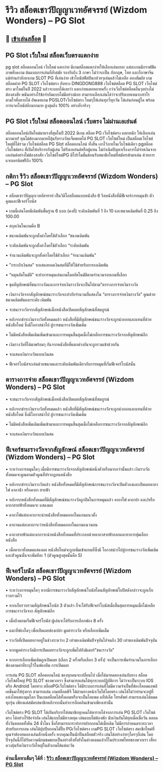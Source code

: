 # รีวิว สล็อตเชาว์ปัญญาเวทอัศจรรย์ (Wizdom Wonders) – PG Slot

## 🎰 [เข้าเล่นสล็อต](https://bit.ly/3ryTLaH) 🎰

## PG Slot เว็บใหม่ สล็อตเว็บตรงแตกง่าย
pg slot สล็อตออนไลน์ เว็บใหม่ แตกง่าย มีเกมสล็อตแตกง่ายให้เลือกเล่นเยอะ แต่ละเกมมีกราฟฟิคภาพที่งดงาม ต้นแบบการเล่นที่ล้ำสมัย รองรับถึง 3 ภาษา ไม่ว่าจะเป็น อักกฤษ, ไทย และก็ภาษาจีน แม้ท่านกำลังหาเกม SLOT PG ที่เล่นง่าย เข้าโบนัสฟีสปินกล้วยๆเล่นแล้วไม่เกลือ ลองสัมผัส เกมสล็อตค่าย PG SLOT เว็บไซต์ตรง กับทาง DINGDONG888 เว็บไซต์สล็อต PG SLOT เว็บไซต์ตรง มาใหม่ในปี 2022 แล้วจะบอกได้เลยว่า แตกง่ายแตกหลายครั้ง กว่าเว็บไซต์สล็อตอื่นๆอย่างไม่ต้องสงสัย พนันอย่างไร้ข้อจำกัดแบบไม่มีอย่างน้อย สามารถเลือกเล่นได้ว่าจะปรับเบทเหมาะเท่าไร ตามใจที่อยากได้ อัพเดทเกม PGSLOTเว็บไซต์ตรง ใหม่ๆให้เล่นทุกวี่ทุกวัน ได้เล่นก่อนผู้ใด พร้อมการแจกโบนัสอีกมากมาย สูงสุดถึง 100% อย่างยิ่งจริงๆ

## PG Slot เว็บใหม่ สล็อตออนไลน์ เว็บตรง ไม่ผ่านเอเย่นต์
สล็อตออนไลน์เปิดใหม่มาแรงที่สุดในปี 2022 มีเกม สล็อต PG เว็บไซต์ตรง แตกหนัก ให้เลือกเล่นมากมาย! ทุนไม่ต้องมากมายก็ลุ้นรับรางวัลแจ็คพอตได้ PG SLOT เว็บไซต์ใหม่ เป็นสล็อตเว็บไซต์ใหญ่ที่ได้รวม เว็บไซต์สล็อต PG Slot สล็อตออนไลน์ ทั้งสิ้น เอาไว้ภายในเว็บไซต์เดียว pgสล็อตเว็บไซต์ตรง ที่เปิดให้บริการกับผู้เล่น ไม่รับเอเย่นต์หรือผู้แทน ไม่กำเนิดปัญหาเรื่องการไม่จ่ายเงินจากเอเย่นต์อย่างไม่ต้องสงสัย เว็บไซต์ใหม่PG มีโปรโมชั่นต้อนรับสมาชิกใหม่ที่สมัครเข้ามาเล่น ด้วยการแจกเครดิตฟรีถึง 100%

## กติกา รีวิว สล็อตเชาว์ปัญญาเวทอัศจรรย์ (Wizdom Wonders) – PG Slot

• สล็อตเซาว์ปัญญาเวทอัศจรรย์ เป็นวิดีโอสล็อตแบบหนังสือ 6 รีลหนังสือที่มีฟีเจอร์การหมุนซ้ํา ตัวคูณและฟีเจอร์โบนัส

• เกมนี้เล่นโดยมีเดิมพันพื้นฐาน 6 แบบ (คงที่) ระดับเดิมพันที่ 1 ถึง 10 และขนาดเดิมพันที่ 0.25 ถึง 100.00

• สกุลเงินในเกมคือ B

• ขนาดเดิมพันจะถูกตั้งค่าโดยใช้ตัวเลือก “ขนาดเดิมพัน

• ระดับเดิมพันจะถูกตั้งค่าโดยใช้ตัวเลือก “ระดับเดิมพัน

• จํานวนเดิมพันจะถูกตั้งค่าโดยใช้ตัวเลือก “จํานวนเดิมพัน”

• ”กระเป๋าเงินสด” จะแสดงยอดเงินสดที่มีให้ใช้สําหรับการลงเดิมพัน

• “หมุนอัตโนมัติ” จะทําการหมุนเล่นเกมโดยอัตโนมัติตามจํานวนรอบเกมที่เลือก

• ชุดสัญลักษณ์ที่ชนะรางวัลและการจ่ายเงินรางวัลจะเป็นไปตาม“ตารางการจ่ายเงินรางวัล

• เงินรางวัลจากสัญลักษณ์ชนะรางวัลจะเท่ากับจํานวนที่แสดงใน “ตารางการจ่ายเงินรางวัล” คูณด้วยขนาดเดิมพันและระดับ เดิมพัน

• จะชนะรางวัลจากสัญลักษณ์เมื่อหนังสือเปิดเผยสัญลักษณ์ที่สมบูรณ์

• หลังจากชําระเงินรางวัลทั้งหมดแล้ว หนังสือที่มีสัญลักษณ์ชนะรางวัลจะถูกนําออกและแทนที่ด้วยหนังสือใหม่ ซึ่งมีโอกาสนําไป สู่การชนะรางวัลเพิ่มเติม

• ไม่มีหนังสือเพิ่มเติมเพิ่มเข้ามาและการหมุนสิ้นสุดเมื่อไม่เหลือการชนะรางวัลจากสัญลักษณ์อีก

• เงินรางวัลที่ได้มาพร้อมๆ กันจากหนังสือที่แตกต่างกันจะถูกรวมเข้าด้วยกัน

• จะแสดงเงินรางวัลแบบเงินสด

• ฟีเจอร์โบนัสจะเล่นด้วยขนาดและระดับเดิมพันเดียวกับการหมุนที่เริ่มฟีเจอร์โบนัสนั้น

## ตารางการจ่าย สล็อตเชาว์ปัญญาเวทอัศจรรย์ (Wizdom Wonders) – PG Slot

• จะชนะรางวัลจากสัญลักษณ์เมื่อหนังสือเปิดเผยสัญลักษณ์ที่สมบูรณ์

• หลังจากชําระเงินรางวัลทั้งหมดแล้ว หนังสือที่มีสัญลักษณ์ชนะรางวัลจะถูกนําออกและแทนที่ด้วยหนังสือใหม่ ซึ่งมีโอกาสนําไป สู่การชนะรางวัลเพิ่มเติม

• ไม่มีหนังสือเพิ่มเติมเพิ่มเข้ามาและการหมุนสิ้นสุดเมื่อไม่เหลือการชนะรางวัลจากสัญลักษณ์อีก

• จะแสดงเงินรางวัลแบบเงินสด

## ฟีเจอร์ชนะรางวัลจากสัญลักษณ์ สล็อตเชาว์ปัญญาเวทอัศจรรย์ (Wizdom Wonders) – PG Slot

• ระหว่างการหมุนใดๆ เมื่อมีการชนะรางวัลจากสัญลักษณ์หนึ่งตัวหรือมากกว่านั้นแล้ว เงินรางวัลทั้งหมดจะคูณตามตัวคูณที่ปรากฏบนหนังสือ

• หลังจากชําระเงินรางวัลแล้ว หนังสือทั้งหมดที่มีสัญลักษณ์การชนะรางวัลจะปิดตัวลงและเปิดเผยคาถาไฟ คาถาน้ํา หรือคาถา สายฟ้า

• หลังจากหนังสือทั้งหมดที่มีสัญลักษณ์ชนะรางวัลถูกปิดในการหมุนแล้ว คาถาไฟ คาถาบ้า และ/หรือ คาถาสายฟ้าทั้งหมดจะ แสดงผล

• คาถาไฟแต่ละคาถาจะน่าหนังสือทั้งหมดออกในแกนแนวตั้ง

• คาถานแต่ละคาถาจะว่าหนังสือทั้งหมดออกในแกนแนวนอน

• คาถาสายฟ้าแต่ละคาถาจะนําหนังสือทั้งหมดที่ประกอบด้วยคาถาสายฟ้าออกและทาการสุ่มเลือกหนังสือ

• เมื่อคาถาทั้งหมดแสดงผล หนังสือใหม่จะถูกเพิ่มเข้าแทนที่ซึ่งมี โอกาสนําาไปสู่การชนะรางวัลเพิ่มเติมและตัวคูณนั้นจะเพิ่มทีละ 1 (ตัวคูณสูงสุดนั้นคือ 5)

## ฟีเจอร์โบนัส สล็อตเชาว์ปัญญาเวทอัศจรรย์ (Wizdom Wonders) – PG Slot

• ระหว่างการหมุนใดๆ หากมีการชนะรางวัลสัญลักษณ์โบนัสโดนสัญลักษณ์โบปัสดังกล่าวจะถูกเก็บรวบรวมไว้

• หากเก็บรวบรวมสัญลักษณ์โบนัส 3 ตัวแล้ว ก็จะได้รับฟีเจอร์โบนัสเมื่อสิ้นสุดการหมุนเมื่อไม่เหลือการชนะรางวัลจาก สัญลักษณ์อีก

• เมื่อถึงตอนเริ่มฟีเจอร์โบนัส ผู้เล่นจะได้รับการเลือกฟอง 8 ครั้ง

• แตะที่ฟองใดๆ เพื่อเปิดเผยช่องเปล่า มูลค่ารางวัล หรือเลือกเพิ่มเต็ม

• รางวัลที่เปิดเผยอาจอยู่ในช่วงระหว่าง 2 เท่าของเดิมพันปัจจุบันไปจนถึง 30 เท่าของเดิมพันปัจจุบัน

• หากมูลค่ารางวัลมีการเปิดเผยรางวัลจะถูกเพิ่มไปยังมิเตอร์”ชนะรางวัล”

• หากการเลือกเพิ่มเติมถูกเปิดเผย (เลือก 2 ครั้งหรือเลือก 3 ครั้ง) จะเป็นการเพิ่มจํานวนในการเลือกฟองตามค่าที่ระบุไว้ในฟองทีม การเปิดเผย

การเล่น PG SLOT สล็อตออนไลน์ ของทุกคนจะเปลี่ยนไป เมื่อได้มาทดลองเล่นกับทาง สล็อตเว็บไซต์ใหญ่ PG SLOT ของพวกเรา ซึ่งสามารถเล่นได้ทุกระบบปฎิบัติการ ไม่ว่าจะเป็นระบบ IOS หรือ Android โดยทาง สล็อตPGเว็บไซต์ตรง ได้มีระบบการเล่นที่ไม่มีความจำเป็นที่ต้องโหลดแอพลิเคชั่นมาให้ยุ่งยาก สามารถเล่น เกมสล็อตพีจี ได้ผ่านทางหน้าเว็บได้โดยตรง เล่นได้ไม่ว่าท่านจะอยู่ที่แห่งไหนของมุมโลก ปั่นเกมสล็อตได้ทั้งคอมหรือจะเป็นไอแพด แท็ปเล็ต โทรศัพท์ สามารถเล่นได้หมดทุกรุ่น เพียงแต่สมัครสมาชิกหลังจากนั้นทำการล็อคอินเข้ามาเพียงเท่านั้น

เว็บไซต์ตรง PG SLOT ได้เปิดบริการให้สมาชิกทุกคนได้หารายได้จากการเล่น PG SLOT เว็บไซต์ตรง ได้อย่างไร้ข้อจำกัด เล่นได้แบบไม่มีทางหยุด เล่นแบบไม่ต้องพัก นับเงินกันได้ทุกเมื่อเชื่อวัน ตลอดทั้งวันตลอดทั้งคืน 24 ชั่วโมง ซึ่งก็สามารถกระทำการฝากถอนได้เมื่อเดิม ไม่มีการกำหนดระยะเวลาสำหรับการถอน เล่นได้ปุบปับถอนได้ปั๊บ PGเว็บไซต์ตรง เกมPG SLOT เว็บไซต์ตรง สมาชิกใหม่ที่คุณจำต้องทดลองเล่นสักหนึ่งครั้ง หากคุณเป็นนักปั่นสล็อตตัวจริง เล่นได้อย่างง่ายๆใครๆก็เล่น โดยปัจจุบันนี้ก็ได้รับความนิยมชมชอบเป็นอย่างยิ่งทั้งยังในต่างแดนแล้วก็ในประเทศไทยของพวกเรา เสี่ยงดวงลุ้นรับเงินรางวัลใหญ่ในตัวเกมได้แต่ละวัน

### อ่านเนื้อหาเต็มๆ ได้ที่ : [รีวิว สล็อตเชาว์ปัญญาเวทอัศจรรย์ (Wizdom Wonders) – PG Slot](https://dingdong888.co/pg-slot/wizdom-wonders/)
